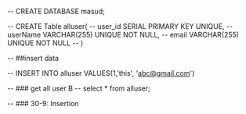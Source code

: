 -- CREATE DATABASE masud;

-- CREATE Table alluser(
-- user_id SERIAL PRIMARY KEY UNIQUE,
-- userName VARCHAR(255) UNIQUE NOT NULL,
-- email VARCHAR(255) UNIQUE NOT NULL
-- )

-- ##insert data

-- INSERT INTO alluser VALUES(1,'this', 'abc@gmail.com')

-- ### get all user B
-- select \* from alluser;

-- ### 30-9: Insertion
